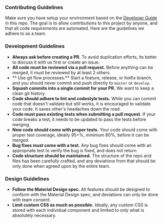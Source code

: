 ### Contributing Guidelines

Make sure you have setup your environment based on the [Developer Guide](DEVELOPER_GUIDE.md) in this repo. The goal is to allow contributions to this project by anyone, and that all code requirements are automated. Here are the guidelines we adhere to as a team.

### Development Guidelines

- **Always ask before creating a PR.** To avoid duplication efforts, its better to discuss it with us first or create an issue.
- **All code must be reviewed via a pull request.** Before anything can be merged, it must be reviewed by at least 2 others.
- ** Use git flow processes.** Start a feature, release, or hotfix branch, and you should never commit and push directly to `master` or `develop`.
- **Squash commits into a single commit for your PR.** We want to keep a clean git history.
- **Code should adhere to lint and codestyle tests.** While you can commit code that doesn't validate but still works, it is encouraged to validate your code. It saves other's headaches down the road.
- **Code must pass existing tests when submitting a pull request.** If your code breaks a test, it needs to be updated to pass the tests before merging.
- **New code should come with proper tests.** Your code should come with proper test coverage, ideally 95+%, minimum 80%, before it can be merged.
- **Bug fixes must come with a test.** Any bug fixes should come with an appropriate test to verify the bug is fixed, and does not return.
- **Code structure should be maintained.** The structure of the repo and files has been carefully crafted, and any deviations from that should be only done when agreed upon by the entire team.

### Design Guidelines

- **Follow the Material Design spec.** All features should be designed to conform with the Material Design spec, and deviations can only be done with team consent.
- **Limit custom CSS as much as possible.** Ideally, any custom CSS is stored with each individual component and limited to only what is absolutely necessary.
